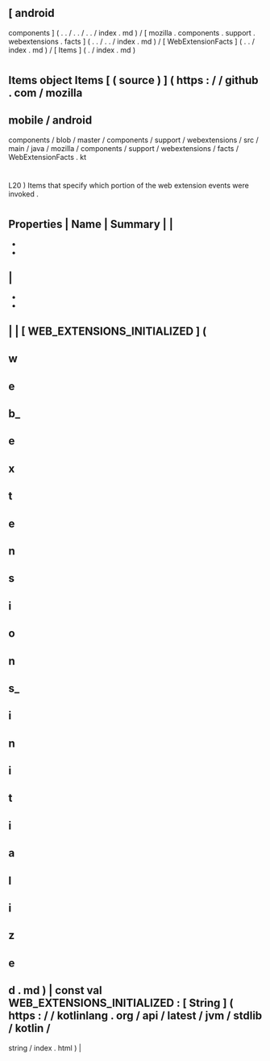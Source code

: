 [
android
-
components
]
(
.
.
/
.
.
/
.
.
/
index
.
md
)
/
[
mozilla
.
components
.
support
.
webextensions
.
facts
]
(
.
.
/
.
.
/
index
.
md
)
/
[
WebExtensionFacts
]
(
.
.
/
index
.
md
)
/
[
Items
]
(
.
/
index
.
md
)
#
Items
object
Items
[
(
source
)
]
(
https
:
/
/
github
.
com
/
mozilla
-
mobile
/
android
-
components
/
blob
/
master
/
components
/
support
/
webextensions
/
src
/
main
/
java
/
mozilla
/
components
/
support
/
webextensions
/
facts
/
WebExtensionFacts
.
kt
#
L20
)
Items
that
specify
which
portion
of
the
web
extension
events
were
invoked
.
#
#
#
Properties
|
Name
|
Summary
|
|
-
-
-
|
-
-
-
|
|
[
WEB_EXTENSIONS_INITIALIZED
]
(
-
w
-
e
-
b_
-
e
-
x
-
t
-
e
-
n
-
s
-
i
-
o
-
n
-
s_
-
i
-
n
-
i
-
t
-
i
-
a
-
l
-
i
-
z
-
e
-
d
.
md
)
|
const
val
WEB_EXTENSIONS_INITIALIZED
:
[
String
]
(
https
:
/
/
kotlinlang
.
org
/
api
/
latest
/
jvm
/
stdlib
/
kotlin
/
-
string
/
index
.
html
)
|
